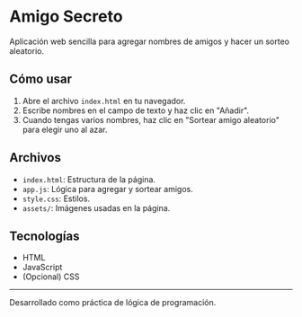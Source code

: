 # Amigo Secreto 

Aplicación web sencilla para agregar nombres de amigos y hacer un sorteo aleatorio.

## Cómo usar

1. Abre el archivo `index.html` en tu navegador.
2. Escribe nombres en el campo de texto y haz clic en "Añadir".
3. Cuando tengas varios nombres, haz clic en "Sortear amigo aleatorio" para elegir uno al azar.

## Archivos

- `index.html`: Estructura de la página.
- `app.js`: Lógica para agregar y sortear amigos.
- `style.css`: Estilos.
- `assets/`: Imágenes usadas en la página.

## Tecnologías

- HTML
- JavaScript
- (Opcional) CSS

---

Desarrollado como práctica de lógica de programación.
